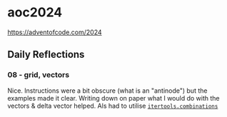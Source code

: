 # aoc2024
https://adventofcode.com/2024

## Daily Reflections

### 08 - grid, vectors
Nice. Instructions were a bit obscure (what is an "antinode") but the examples made it clear.
Writing down on paper what I would do with the vectors & delta vector helped.
Als had to utilise [`itertools.combinations`](https://docs.python.org/3/library/itertools.html#itertools.combinations)

